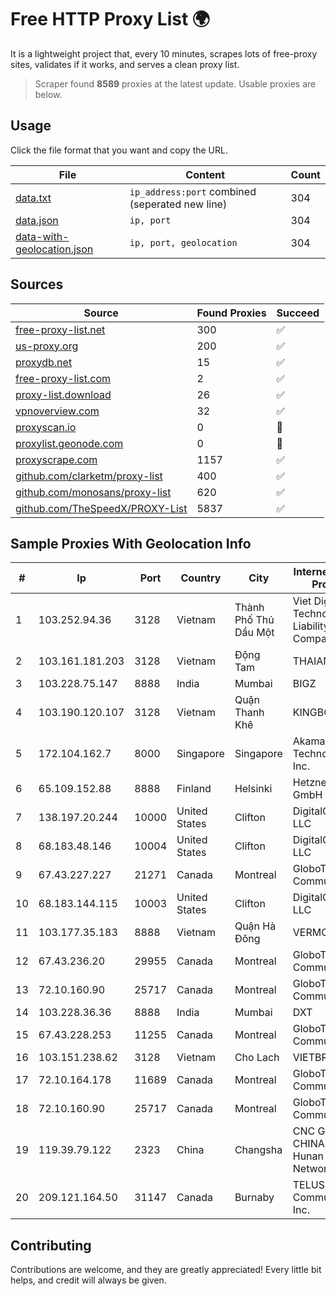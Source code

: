 
# Free HTTP Proxy List 🌍

It is a lightweight project that, every 10 minutes, scrapes lots of free-proxy sites, validates if it works, and serves a clean proxy list.


> Scraper found **8589** proxies at the latest update. Usable proxies are below.

## Usage

Click the file format that you want and copy the URL.


|File|Content|Count|
|----|-------|-----|
|[data.txt](https://raw.githubusercontent.com/themiralay/Proxy-List-World/master/data.txt)|`ip_address:port` combined (seperated new line)|304|
|[data.json](https://raw.githubusercontent.com/themiralay/Proxy-List-World/master/data.json)|`ip, port`|304|
|[data-with-geolocation.json](https://raw.githubusercontent.com/themiralay/Proxy-List-World/master/data-with-geolocation.json)|`ip, port, geolocation`|304|

## Sources

|Source|Found Proxies|Succeed|
|------|-------------|-------|
|[free-proxy-list.net](https://free-proxy-list.net)|300|✅|
|[us-proxy.org](https://www.us-proxy.org)|200|✅|
|[proxydb.net](http://proxydb.net)|15|✅|
|[free-proxy-list.com](https://free-proxy-list.com/?page=&port=&type%5B%5D=http&type%5B%5D=https&up_time=0&search=Search)|2|✅|
|[proxy-list.download](https://www.proxy-list.download/HTTP)|26|✅|
|[vpnoverview.com](https://vpnoverview.com/privacy/anonymous-browsing/free-proxy-servers)|32|✅|
|[proxyscan.io](https://www.proxyscan.io)|0|🚫|
|[proxylist.geonode.com](https://proxylist.geonode.com/api/proxy-list?limit=300&page=1&sort_by=lastChecked&sort_type=desc&protocols=http,https)|0|🚫|
|[proxyscrape.com](https://api.proxyscrape.com/v2/?request=displayproxies&protocol=http&timeout=10000&country=all&ssl=all&anonymity=all)|1157|✅|
|[github.com/clarketm/proxy-list](https://raw.githubusercontent.com/clarketm/proxy-list/master/proxy-list-raw.txt)|400|✅|
|[github.com/monosans/proxy-list](https://raw.githubusercontent.com/monosans/proxy-list/main/proxies/http.txt)|620|✅|
|[github.com/TheSpeedX/PROXY-List](https://raw.githubusercontent.com/TheSpeedX/PROXY-List/master/http.txt)|5837|✅|


## Sample Proxies With Geolocation Info

|#|Ip|Port|Country|City|Internet Service Provider|
|-|--|----|-------|----|-------------------------|
|1|103.252.94.36|3128|Vietnam|Thành Phố Thủ Dầu Một|Viet Digital Technology Liability Company|
|2|103.161.181.203|3128|Vietnam|Động Tam|THAIAN|
|3|103.228.75.147|8888|India|Mumbai|BIGZ|
|4|103.190.120.107|3128|Vietnam|Quận Thanh Khê|KINGBOND|
|5|172.104.162.7|8000|Singapore|Singapore|Akamai Technologies, Inc.|
|6|65.109.152.88|8888|Finland|Helsinki|Hetzner Online GmbH|
|7|138.197.20.244|10000|United States|Clifton|DigitalOcean, LLC|
|8|68.183.48.146|10004|United States|Clifton|DigitalOcean, LLC|
|9|67.43.227.227|21271|Canada|Montreal|GloboTech Communications|
|10|68.183.144.115|10003|United States|Clifton|DigitalOcean, LLC|
|11|103.177.35.183|8888|Vietnam|Quận Hà Đông|VERMOS|
|12|67.43.236.20|29955|Canada|Montreal|GloboTech Communications|
|13|72.10.160.90|25717|Canada|Montreal|GloboTech Communications|
|14|103.228.36.36|8888|India|Mumbai|DXT|
|15|67.43.228.253|11255|Canada|Montreal|GloboTech Communications|
|16|103.151.238.62|3128|Vietnam|Cho Lach|VIETBRANDS|
|17|72.10.164.178|11689|Canada|Montreal|GloboTech Communications|
|18|72.10.160.90|25717|Canada|Montreal|GloboTech Communications|
|19|119.39.79.122|2323|China|Changsha|CNC Group CHINA169 Hunan Province Network|
|20|209.121.164.50|31147|Canada|Burnaby|TELUS Communications Inc.|



## Contributing

Contributions are welcome, and they are greatly appreciated! Every
little bit helps, and credit will always be given.

